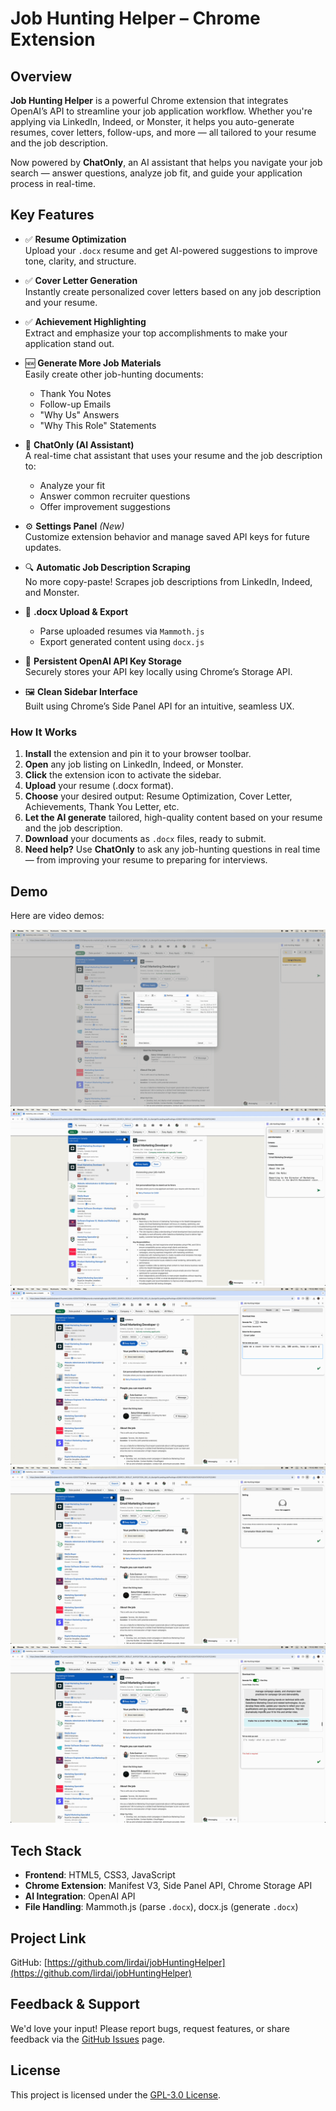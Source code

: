 # Job Hunting Helper – Chrome Extension

## Overview
**Job Hunting Helper** is a powerful Chrome extension that integrates OpenAI’s API to streamline your job application workflow. Whether you're applying via LinkedIn, Indeed, or Monster, it helps you auto-generate resumes, cover letters, follow-ups, and more — all tailored to your resume and the job description.

Now powered by **ChatOnly**, an AI assistant that helps you navigate your job search — answer questions, analyze job fit, and guide your application process in real-time.

## Key Features
- ✅ **Resume Optimization**  
  Upload your `.docx` resume and get AI-powered suggestions to improve tone, clarity, and structure.

- ✅ **Cover Letter Generation**  
  Instantly create personalized cover letters based on any job description and your resume.

- ✅ **Achievement Highlighting**  
  Extract and emphasize your top accomplishments to make your application stand out.

- 🆕 **Generate More Job Materials**  
  Easily create other job-hunting documents:
  - Thank You Notes
  - Follow-up Emails
  - "Why Us" Answers
  - "Why This Role" Statements

- 🧠 **ChatOnly (AI Assistant)**  
  A real-time chat assistant that uses your resume and the job description to:
  - Analyze your fit
  - Answer common recruiter questions
  - Offer improvement suggestions

- ⚙️ **Settings Panel** *(New)*  
  Customize extension behavior and manage saved API keys for future updates.

- 🔍 **Automatic Job Description Scraping**  
  No more copy-paste! Scrapes job descriptions from LinkedIn, Indeed, and Monster.

- 📂 **.docx Upload & Export**  
  - Parse uploaded resumes via `Mammoth.js`  
  - Export generated content using `docx.js`

- 🔐 **Persistent OpenAI API Key Storage**  
  Securely stores your API key locally using Chrome’s Storage API.

- 🖼️ **Clean Sidebar Interface**  
  Built using Chrome’s Side Panel API for an intuitive, seamless UX.

### How It Works
1. **Install** the extension and pin it to your browser toolbar.  
2. **Open** any job listing on LinkedIn, Indeed, or Monster.  
3. **Click** the extension icon to activate the sidebar.  
4. **Upload** your resume (.docx format).  
5. **Choose** your desired output: Resume Optimization, Cover Letter, Achievements, Thank You Letter, etc.  
6. **Let the AI generate** tailored, high-quality content based on your resume and the job description.  
7. **Download** your documents as `.docx` files, ready to submit.  
8. **Need help?** Use **ChatOnly** to ask any job-hunting questions in real time — from improving your resume to preparing for interviews.  

## Demo
Here are video demos:

![Demo GIF](demo/clip.gif)
![Demo GIF](demo/clip1.gif)
![Demo GIF](demo/clip2.gif)
![Demo GIF](demo/clip3.gif)
![Demo GIF](demo/clip4.gif)

## Tech Stack
- **Frontend**: HTML5, CSS3, JavaScript
- **Chrome Extension**: Manifest V3, Side Panel API, Chrome Storage API
- **AI Integration**: OpenAI API
- **File Handling**: Mammoth.js (parse `.docx`), docx.js (generate `.docx`)

## Project Link
GitHub: [https://github.com/lirdai/jobHuntingHelper](https://github.com/lirdai/jobHuntingHelper)

## Feedback & Support
We'd love your input! Please report bugs, request features, or share feedback via the [GitHub Issues](https://github.com/lirdai/jobHuntingHelper/issues) page.

## License
This project is licensed under the [GPL-3.0 License](https://www.gnu.org/licenses/gpl-3.0.html).

